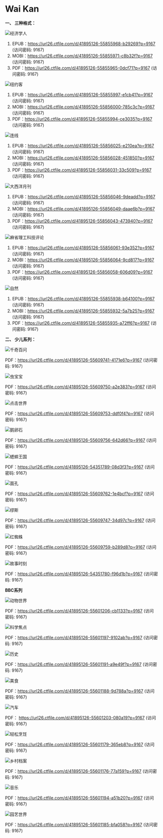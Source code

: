 # Wai Kan

**一、 三种格式：**

![经济学人](https://user-images.githubusercontent.com/132209620/236725569-df7cae81-4585-43de-ae61-4ffd73d5ec6f.png)

1. EPUB：https://url26.ctfile.com/d/41895126-55855968-b29269?p=9167 (访问密码: 9167)
2. MOBI：https://url26.ctfile.com/d/41895126-55855971-c8b32f?p=9167 (访问密码: 9167)
3. PDF：https://url26.ctfile.com/d/41895126-55855965-0dcf71?p=9167 (访问密码: 9167)

![纽约客](https://user-images.githubusercontent.com/132209620/236725674-093ecec4-adb0-433b-9b08-35e38a2300ca.png)

1. EPUB：https://url26.ctfile.com/d/41895126-55855997-e1cb41?p=9167 (访问密码: 9167)
2. MOBI：https://url26.ctfile.com/d/41895126-55856000-785c3c?p=9167 (访问密码: 9167)
3. PDF：https://url26.ctfile.com/d/41895126-55855994-ce3035?p=9167 (访问密码: 9167)

![连线](https://user-images.githubusercontent.com/132209620/236725675-3b745f91-ac9b-495b-92b0-0be1bd859df3.png)

1. EPUB：https://url26.ctfile.com/d/41895126-55856025-e210ea?p=9167 (访问密码: 9167)
2. MOBI：https://url26.ctfile.com/d/41895126-55856028-451850?p=9167 (访问密码: 9167)
3. PDF：https://url26.ctfile.com/d/41895126-55856031-33c509?p=9167 (访问密码: 9167)

![大西洋月刊](https://user-images.githubusercontent.com/132209620/236728120-9f9c4df0-5fd3-466a-a958-9e5726a1daa1.png)

1. EPUB：https://url26.ctfile.com/d/41895126-55856046-9deadd?p=9167 (访问密码: 9167)
2. MOBI：https://url26.ctfile.com/d/41895126-55856049-daae6b?p=9167 (访问密码: 9167)
3. PDF：https://url26.ctfile.com/d/41895126-55856043-473940?p=9167 (访问密码: 9167)

![麻省理工科技评论](https://user-images.githubusercontent.com/132209620/236725708-21b04bc0-6919-4cce-9d07-1e7faea4ed3e.png)

1. EPUB：https://url26.ctfile.com/d/41895126-55856061-93e352?p=9167 (访问密码: 9167)
2. MOBI：https://url26.ctfile.com/d/41895126-55856064-9cd817?p=9167 (访问密码: 9167)
3. PDF：https://url26.ctfile.com/d/41895126-55856058-606d09?p=9167 (访问密码: 9167)

![自然](https://user-images.githubusercontent.com/132209620/236725721-ed96cbc4-c7ce-4c80-9f0b-f8606e357106.png)

1. EPUB：https://url26.ctfile.com/d/41895126-55855938-b64100?p=9167 (访问密码: 9167)
3. MOBI：https://url26.ctfile.com/d/41895126-55855932-5a7b25?p=9167 (访问密码: 9167)
5. PDF：https://url26.ctfile.com/d/41895126-55855935-a72ff6?p=9167 (访问密码: 9167)

**二、 少儿系列：**

![千奇百问](https://user-images.githubusercontent.com/132209620/236726796-62a2972c-7d0a-42c0-b000-1f5ce7d741a7.png)

PDF：https://url26.ctfile.com/d/41895126-55609741-4171e6?p=9167 (访问密码: 9167)

![虫宝宝](https://user-images.githubusercontent.com/132209620/236726970-eb0cf266-8525-4246-8569-b5658ef20e1e.png)

PDF：https://url26.ctfile.com/d/41895126-55609750-a2e383?p=9167 (访问密码: 9167)

![点击世界](https://user-images.githubusercontent.com/132209620/236727111-28f31d99-fafb-47d7-8d00-f1a68a4709eb.png)

PDF：https://url26.ctfile.com/d/41895126-55609753-ddf0f4?p=9167 (访问密码: 9167)

![鹅卵石](https://user-images.githubusercontent.com/132209620/236727301-95842491-d960-4bc6-95c8-e614ffb10da8.png)

PDF：https://url26.ctfile.com/d/41895126-55609756-642d66?p=9167 (访问密码: 9167)

![蟋蟀王国](https://user-images.githubusercontent.com/132209620/236727396-2a83922d-f3c0-4f12-9230-41ebdb5fecec.png)

PDF：https://url26.ctfile.com/d/41895126-54351789-08d3f3?p=9167 (访问密码: 9167)

![面孔](https://user-images.githubusercontent.com/132209620/236727525-9a3bc973-5792-4e24-8c97-bed90fef86e2.png)

PDF：https://url26.ctfile.com/d/41895126-55609762-1e4bcf?p=9167 (访问密码: 9167)

![缪斯](https://user-images.githubusercontent.com/132209620/236727667-85a59861-70d6-4c98-ae9b-e825df5ba9ae.png)

PDF：https://url26.ctfile.com/d/41895126-55609747-34d97c?p=9167 (访问密码: 9167)

![红蜘蛛](https://user-images.githubusercontent.com/132209620/236727805-1f3e5447-e67d-4329-a3e3-8de71dbe215d.png)

PDF：https://url26.ctfile.com/d/41895126-55609759-b289d8?p=9167 (访问密码: 9167)

![故事时刻](https://user-images.githubusercontent.com/132209620/236728009-3bc5254e-c376-4e5d-8fa2-7f537cc598f5.png)

PDF：https://url26.ctfile.com/d/41895126-54351780-f96d1b?p=9167 (访问密码: 9167)

**BBC系列**

![动物世界](https://user-images.githubusercontent.com/132209620/236981377-b690c74c-8bc3-4b57-b354-91084e37c79f.png)

PDF：https://url26.ctfile.com/d/41895126-55601206-cb1133?p=9167 (访问密码: 9167)

![科学焦点](https://user-images.githubusercontent.com/132209620/236981398-fed50dd5-d17e-44bb-907a-631910959594.png)

PDF：https://url26.ctfile.com/d/41895126-55601197-9102ab?p=9167 (访问密码: 9167)

![历史](https://user-images.githubusercontent.com/132209620/236981419-c0ed5ed2-20f3-42f9-b523-4ff00f2f2bc5.png)

PDF：https://url26.ctfile.com/d/41895126-55601191-a9e49f?p=9167 (访问密码: 9167)

![美食](https://user-images.githubusercontent.com/132209620/236981438-747d3cc8-cf87-4b6f-8185-ac19f8435c25.png)

PDF：https://url26.ctfile.com/d/41895126-55601188-9d788a?p=9167 (访问密码: 9167)

![汽车](https://user-images.githubusercontent.com/132209620/236981453-015eac49-ce2d-4ebd-8911-8517bf5bad15.png)

PDF： https://url26.ctfile.com/d/41895126-55601203-080a19?p=9167 (访问密码: 9167)

![轻松烹饪](https://user-images.githubusercontent.com/132209620/236981553-e412c10b-2946-440f-80f2-99454345d937.png)

PDF：https://url26.ctfile.com/d/41895126-55601179-365eb8?p=9167 (访问密码: 9167)

![乡村档案](https://user-images.githubusercontent.com/132209620/236981497-ecfc3474-a881-4a70-a02d-25916560689f.png)

PDF：https://url26.ctfile.com/d/41895126-55601176-77a159?p=9167 (访问密码: 9167)

![音乐](https://user-images.githubusercontent.com/132209620/236981514-e1c8adcd-3ce4-447c-8b91-6678e4654a40.png)

PDF：https://url26.ctfile.com/d/41895126-55601194-a51b20?p=9167 (访问密码: 9167)

![园艺世界](https://user-images.githubusercontent.com/132209620/236981583-bec40269-b9ff-4040-bfc3-e644dfec17c7.png)

PDF：https://url26.ctfile.com/d/41895126-55601185-bfa058?p=9167 (访问密码: 9167)
